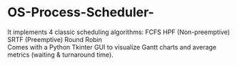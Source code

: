 # OS-Process-Scheduler-
It implements 4 classic scheduling algorithms:  FCFS  HPF (Non-preemptive)  SRTF (Preemptive)  Round Robin   
Comes with a Python Tkinter GUI to visualize Gantt charts and average metrics (waiting &amp; turnaround time).
